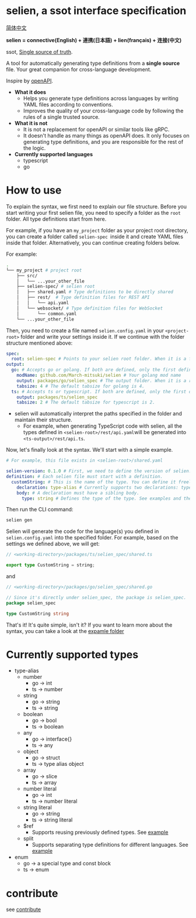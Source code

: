 # selien, a ssot interface specification

[简体中文](./docs/readme/zh.md)

**selien = connective(English) + 連携(日本語) + lien(français) + 连接(中文)**

ssot, [Single source of truth](https://en.wikipedia.org/wiki/Single_source_of_truth).

A tool for automatically generating type definitions from a **single source** file. Your great companion for cross-language development.

Inspire by [openAPI](https://www.openapis.org/).

- **What it does**
  - Helps you generate type definitions across languages by writing YAML files according to conventions.
  - Improves the quality of your cross-language code by following the rules of a single trusted source.
- **What it is not**
  - It is not a replacement for openAPI or similar tools like gRPC.
  - It doesn't handle as many things as openAPI does. It only focuses on generating type definitions, and you are responsible for the rest of the logic.
- **Currently supported languages**
  - typescript
  - go

# How to use

To explain the syntax, we first need to explain our file structure. Before you start writing your first selien file, you need to specify a folder as the `root` folder. All type definitions start from here.

For example, if you have an `my_project` folder as your project root directory, you can create a folder called `selien-spec `inside it and create YAML files inside that folder. Alternatively, you can continue creating folders below.

For example:

```sh
.
└── my_project # project root
    ├── src/
    │   └── ...your_other_file
    ├── selien-spec/ # selien root
    │   ├── shared.yaml # Type definitions to be directly shared
    │   ├── rest/  # Type definition files for REST API
    │   │   └── api.yaml
    │   └── websocket/ # Type definition files for WebSocket
    │       └── common.yaml
    └── ...your_other_file
```

Then, you need to create a file named `selien.config.yaml` in your `<project-root>` folder and write your settings inside it. If we continue with the folder structure mentioned above:

```yaml
spec:
  root: selien-spec # Points to your selien root folder. When it is a folder, selien will look for the selien.config.yaml file in that folder. When given a file path, selien will use that file directly. When given a relative path, selien will perform the above steps in the current working directory.
output:
  go: # Accepts go or golang. If both are defined, only the first definition will take effect.
    modName: github.com/March-mitsuki/selien # Your golang mod name
    output: packages/go/selien_spec # The output folder. When it is a relative path, selien will start from the current working directory.
    tabsize: 4 # The default tabsize for golang is 4.
  ts: # Accepts ts or typescript. If both are defined, only the first definition will take effect.
    output: packages/ts/selien_spec
    tabsize: 2 # The default tabsize for typescript is 2.
```

- selien will automatically interpret the paths specified in the folder and maintain their structure.
  - For example, when generating TypeScript code with selien, all the types defined in `<selien-root>/rest/api.yaml`will be generated into `<ts-output>/rest/api.ts`.

Now, let's finally look at the syntax. We'll start with a simple example.

```yaml
# For example, this file exists in <selien-root>/shared.yaml

selien-version: 0.1.0 # First, we need to define the version of selien.
definition: # Each selien file must start with a definition.
  customString: # This is the name of the type. You can define it freely. Selien will automatically capitalize the first letter.
    declaration: type-alias # Currently supports two declarations: type-alias and enum.
    body: # A declaration must have a sibling body.
      type: string # Defines the type of the type. See examples and the supported types below.
```

Then run the CLI command:

```bash
selien gen
```

Selien will generate the code for the language(s) you defined in `selien.config.yaml` into the specified folder. For example, based on the settings we defined above, we will get:
```ts
// <working-directory>/packages/ts/selien_spec/shared.ts

export type CustomString = string;

```
and
```go
// <working-directory>/packages/go/selien_spec/shared.go

// Since it's directly under selien_spec, the package is selien_spec.
package selien_spec

type CustomString string
```

That's it! It's quite simple, isn't it? If you want to learn more about the syntax, you can take a look at the [expamle folder](./example/spec/)

# Currently supported types

- type-alias
  - number
    - go -> int
    - ts -> number
  - string
    - go -> string
    - ts -> string
  - boolean
    - go -> bool
    - ts -> boolean
  - any
    - go -> interface{}
    - ts -> any
  - object
    - go -> struct
    - ts -> type alias object
  - array
    - go -> slice
    - ts -> array
  - number literal
    - go -> int
    - ts -> number literal
  - string literal
    - go -> string
    - ts -> string literal
  - $ref
    - Supports reusing previously defined types. See [example](./example/spec/ref.md)
  - split
    - Supports separating type definitions for different languages. See [example](./example/spec/split.md)
- enum
  - go -> a special type and const block
  - ts -> enum

# contribute
see [contribute](./contribution.md)
